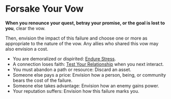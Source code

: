 # Forsake Your Vow

**When you renounce your quest, betray your promise, or the goal is lost to you**, clear the vow.

Then, envision the impact of this failure and choose one or more as appropriate to the nature of the vow. Any allies who shared this vow may also envision a cost.

  * You are demoralized or dispirited: [Endure Stress](Endure_Stress.md).
  * A connection loses faith: [Test Your Relationship](Test_Your_Relationship.md) when you next interact.
  * You must abandon a path or resource: Discard an asset.
  * Someone else pays a price: Envision how a person, being, or community bears the cost of the failure.
  * Someone else takes advantage: Envision how an enemy gains power.
  * Your reputation suffers: Envision how this failure marks you.